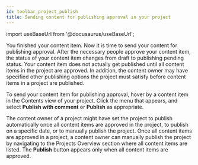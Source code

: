 ```yaml
---
id: toolbar_project_publish
title: Sending content for publishing approval in your project
---
```

import useBaseUrl from '@docusaurus/useBaseUrl';



You finished your content item. Now it is time to send your content for publishing approval. After the necessary people approve your content item, the status of your content item changes from draft to publishing pending status. Your content item does not actually get published until all content items in the project are approved. In addition, the content owner may have specified other publishing options the project must satisfy before content items in a project are published.

To send your content item for publishing approval, hover by a content item in the Contents view of your project. Click the menu that appears, and select **Publish with comment** or **Publish** as appropriate.

The content owner of a project might have set the project to publish automatically once all content items are approved in the project, to publish on a specific date, or to manually publish the project. Once all content items are approved in a project, a content owner can manually publish the project by navigating to the Projects Overview section where all content items are listed. The **Publish** button appears only when all content items are approved.

